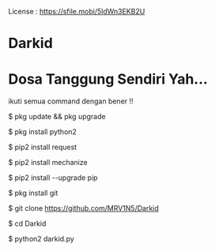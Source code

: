 License : https://sfile.mobi/5ldWn3EKB2U

# Darkid
# Dosa Tanggung Sendiri Yah...

ikuti semua command dengan bener !!

$ pkg update && pkg upgrade

$ pkg install python2

$ pip2 install request

$ pip2 install mechanize

$ pip2 install --upgrade pip

$ pkg install git

$ git clone https://github.com/MRV1N5/Darkid

$ cd Darkid

$ python2 darkid.py
